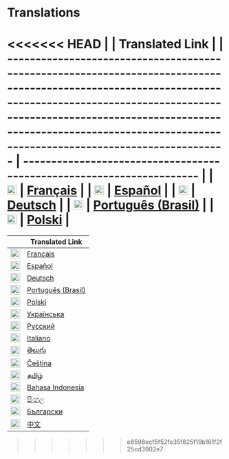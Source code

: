 # Translations

<<<<<<< HEAD
|                                                                                                                                                                                                                                                                             | Translated Link                                                       |
| --------------------------------------------------------------------------------------------------------------------------------------------------------------------------------------------------------------------------------------------------------------------------- | --------------------------------------------------------------------- |
| <img alt="Français" title="Français" src="https://cdn.staticaly.com/gh/hjnilsson/country-flags/master/svg/fr.svg" width="22">                                                                                                                                               | [Français](README.fr.md)                                              |
| <img alt="Español" title="Español" src="https://cdn.staticaly.com/gh/hjnilsson/country-flags/master/svg/es.svg" width="22">                                                                                                                                                 | [Español](README.es.md)                                               |
| <img alt="Deutsch" title="Deutsch" src="https://cdn.staticaly.com/gh/hjnilsson/country-flags/master/svg/de.svg" width="22">                                                                                                                                                 | [Deutsch](README.de.md)                                               |
| <img alt="Português (Brasil)" title="Português (Brasil)" src="https://cdn.staticaly.com/gh/hjnilsson/country-flags/master/svg/br.svg" width="22">                                                                                                                           | [Português (Brasil)](README.pt_br.md)                                 |
| <img alt="Polski" title="Polski" src="https://cdn.staticaly.com/gh/hjnilsson/country-flags/master/svg/pl.svg" width="22">                                                                                                                           | [Polski](README.pl.md)                                 |
=======
|                                                                                                                                                   | Translated Link                       |
| ------------------------------------------------------------------------------------------------------------------------------------------------- | ------------------------------------- |
| <img alt="French" title="French" src="https://cdn.staticaly.com/gh/hjnilsson/country-flags/master/svg/fr.svg" width="22">                     | [Français](README.fr.md)              |
| <img alt="Spanish" title="Spanish" src="https://cdn.staticaly.com/gh/hjnilsson/country-flags/master/svg/es.svg" width="22">                       | [Español](README.es.md)               |
| <img alt="German" title="German" src="https://cdn.staticaly.com/gh/hjnilsson/country-flags/master/svg/de.svg" width="22">                       | [Deutsch](README.de.md)               |
| <img alt="Portuguese (Brasil)" title="Portuguese (Brasil)" src="https://cdn.staticaly.com/gh/hjnilsson/country-flags/master/svg/br.svg" width="22"> | [Português (Brasil)](README.pt_br.md) |
| <img alt="Polish" title="Polish" src="https://cdn.staticaly.com/gh/hjnilsson/country-flags/master/svg/pl.svg" width="22">                         | [Polski](README.pl.md)                |
| <img alt="Ukrainian" title="Ukrainian" src="https://cdn.staticaly.com/gh/hjnilsson/country-flags/master/svg/ua.svg" width="22">                   | [Українська](./README.uk.md)          |
| <img alt="Russian" title="Russian" src="https://cdn.staticaly.com/gh/hjnilsson/country-flags/master/svg/ru.svg" width="22">                       | [Русский](./README.ru.md)             |
| <img alt="Italian" title="Italian" src="https://cdn.staticaly.com/gh/hjnilsson/country-flags/master/svg/it.svg" width="22">                     | [Italiano](./README.it.md)            |
| <img alt="Telugu" title="Telugu" src="https://cdn.staticaly.com/gh/hjnilsson/country-flags/master/svg/in.svg" width="22">            | [తెలుగు](./README.te.md)              |
| <img alt="Czech" title="Czech" src="https://cdn.staticaly.com/gh/hjnilsson/country-flags/master/svg/cz.svg" width="22">                       | [Čeština](README.cs.md)               |
| <img alt="Tamil" title="Tamil" src="https://cdn.staticaly.com/gh/hjnilsson/country-flags/master/svg/lk.svg" width="22">                           | [தமிழ்](./README.ta.md)               |
| <img alt="Indonesian" title="Indonesian" src="https://cdn.staticaly.com/gh/hjnilsson/country-flags/master/svg/id.svg" width="22">                 | [Bahasa Indonesia](./README.id.md)           |
| <img alt="Sinhala" title="Sinhala" src="https://cdn.staticaly.com/gh/hjnilsson/country-flags/master/svg/lk.svg" width="22">                         | [සිංහල](./README.si.md)               |
| <img alt="Bulgarian" title="Bulgarian" src="https://cdn.staticaly.com/gh/hjnilsson/country-flags/master/svg/bg.svg" width="22">                         | [Български](./README.bg.md)               |
| <img alt="Chinese" title="Chinese" src="https://cdn.staticaly.com/gh/hjnilsson/country-flags/master/svg/cn.svg" width="22">                         | [中文](./README.zh.md)               |
>>>>>>> e8598ecf5f52fe35f825f19b161f2f25cd3902e7
